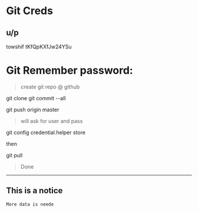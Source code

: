 # Git Creds
## u/p
towshif
tKfQpKXfJw24YSu

# Git Remember password:
> create git repo @ github

git clone <repo>
git commit --all

git push origin master

> will ask for user and pass

git config credential.helper store

then

git pull

> Done







---

## This is a notice

```
More data is neede

```
